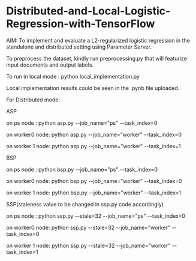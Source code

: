 # Distributed-and-Local-Logistic-Regression-with-TensorFlow
AIM: To implement and evaluate a L2-regularized logistic regression in the standalone and distributed setting using Parameter Server.

To preprocess the dataset, kindly run preprocessing.py that will featurize input documents and output labels.  

To run in local mode : python local_implementation.py

Local implementation results could be seen in the .pynb file uploaded.

For Distributed mode:

ASP

on ps node : python asp.py --job_name="ps" --task_index=0

on worker0 node: python asp.py --job_name="worker" --task_index=0

on worker 1 node: python asp.py --job_name="worker" --task_index=1

BSP

on ps node : python bsp.py --job_name="ps" --task_index=0

on worker0 node: python bsp.py --job_name="worker" --task_index=0

on worker 1 node: python bsp.py --job_name="worker" --task_index=1

SSP(staleness value to be changed in ssp.py code accordingly)

on ps node : python ssp.py --stale=32 --job_name="ps" --task_index=0

on worker0 node: python ssp.py --stale=32 --job_name="worker" --task_index=0

on worker 1 node: python ssp.py --stale=32 --job_name="worker" --task_index=1
